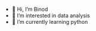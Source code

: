 - 👋 Hi, I’m Binod
- 👀 I’m interested in data analysis
- 🌱 I’m currently learning python
<!---
binsaba17/binsaba17 is a ✨ special ✨ repository because its `README.md` (this file) appears on your GitHub profile.
You can click the Preview link to take a look at your changes.
--->
